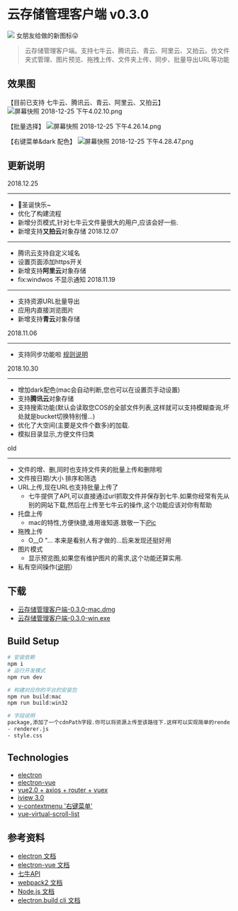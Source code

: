 # 云存储管理客户端 v0.3.0

![](http://blog-res.mayday5.me/file/icon.png?imageView2/1/w/80/h/80/q/75|imageslim) 女朋友给做的新图标😜
> 云存储管理客户端。支持七牛云、腾讯云、青云、阿里云、又拍云。仿文件夹式管理、图片预览、拖拽上传、文件夹上传、同步、批量导出URL等功能

## 效果图
【目前已支持 七牛云、腾讯云、青云、阿里云、又拍云】
![屏幕快照 2018-12-25 下午4.02.10.png](http://blog-res.mayday5.me/img/%E5%B1%8F%E5%B9%95%E5%BF%AB%E7%85%A7%202018-12-25%20%E4%B8%8B%E5%8D%884.02.10.png)

【批量选择】
![屏幕快照 2018-12-25 下午4.26.14.png](http://blog-res.mayday5.me/%E5%B1%8F%E5%B9%95%E5%BF%AB%E7%85%A7%202018-12-25%20%E4%B8%8B%E5%8D%884.26.14.png)

【右键菜单&dark 配色】
![屏幕快照 2018-12-25 下午4.28.47.png](http://blog-res.mayday5.me/img/%E5%B1%8F%E5%B9%95%E5%BF%AB%E7%85%A7%202018-12-25%20%E4%B8%8B%E5%8D%884.28.47.png)

## 更新说明
2018.12.25
***
- 🎄圣诞快乐~
- 优化了构建流程
- 新增分页模式,针对七牛云文件量很大的用户,应该会好一些.
- 新增支持**又拍云**对象存储
2018.12.07
***
- 腾讯云支持自定义域名
- 设置页面添加https开关
- 新增支持**阿里云**对象存储
- fix:windwos 不显示通知
2018.11.19
***
- 支持资源URL批量导出
- 应用内直接浏览图片
- 新增支持**青云**对象存储

2018.11.06
***
- 支持同步功能啦 [规则说明](https://github.com/willnewii/qiniuClient/wiki/bucket%E5%90%8C%E6%AD%A5%E8%A7%84%E5%88%99)

2018.10.30
***
- 增加dark配色(mac会自动判断,您也可以在设置页手动设置)
- 支持**腾讯云**对象存储
- 支持搜索功能(默认会读取您COS的全部文件列表,这样就可以支持模糊查询,坏处就是bucket切换特别慢...)
- 优化了大空间(主要是文件个数多)的加载.
- 模拟目录显示,方便文件归类

old
***
- 文件的增、删,同时也支持文件夹的批量上传和删除啦
- 文件按日期/大小 排序和筛选
- URL上传,现在URL也支持批量上传了
    - 七牛提供了API,可以直接通过url抓取文件并保存到七牛.如果你经常有先从别的网站下载,然后在上传至七牛云的操作,这个功能应该对你有帮助
- 托盘上传
    - mac的特性,方便快捷,谁用谁知道.致敬一下[iPic](https://toolinbox.net/iPic/)
- 拖拽上传
    - O__O "… 本来是看别人有才做的...后来发现还挺好用
- 图片模式
    - 显示预览图,如果您有维护图片的需求,这个功能还算实用.
- 私有空间操作([说明](https://github.com/willnewii/qiniuClient/wiki/%E4%B8%83%E7%89%9B%E7%A7%81%E6%9C%89%E7%A9%BA%E9%97%B4%E5%92%8C%E6%8E%88%E6%9D%83%E7%A9%BA%E9%97%B4%E5%A4%84%E7%90%86)）

## 下载
- [云存储管理客户端-0.3.0-mac.dmg](http://blog-res.mayday5.me/file/%E4%BA%91%E5%AD%98%E5%82%A8%E7%AE%A1%E7%90%86%E5%AE%A2%E6%88%B7%E7%AB%AF-0.3.0-mac.dmg)
- [云存储管理客户端-0.3.0-win.exe](http://blog-res.mayday5.me/file/%E4%BA%91%E5%AD%98%E5%82%A8%E7%AE%A1%E7%90%86%E5%AE%A2%E6%88%B7%E7%AB%AF-0.3.0-win.exe)

## Build Setup
``` bash
# 安装依赖
npm i
# 运行开发模式
npm run dev

# 构建对应你的平台的安装包
npm run build:mac
npm run build:win32

# 字段说明
package,添加了一个cdnPath字段.你可以将资源上传至该路径下.这样可以实现简单的renderer资源的动态更新.默认为空读取本地.
- renderer.js
- style.css
```

## Technologies
- [electron](https://github.com/electron/electron)
- [electron-vue](https://github.com/SimulatedGREG/electron-vue)
- [vue2.0 + axios + router + vuex](https://github.com/vuejs/vue)
- [iview 3.0](https://github.com/iview/iview)
- [v-contextmenu '右键菜单'](https://github.com/snokier/v-contextmenu)
- [vue-virtual-scroll-list](https://github.com/tangbc/vue-virtual-scroll-list)

## 参考资料
- [electron 文档](https://github.com/electron/electron/tree/master/docs-translations/zh-CN)
- [electron-vue 文档](https://simulatedgreg.gitbooks.io/electron-vue/cn/)
- [七牛API](https://developer.qiniu.com/kodo/api/1731/api-overview)
- [webpack2 文档](https://doc.webpack-china.org)
- [Node.js 文档](http://nodejs.cn/api/)
- [electron.build cli 文档](https://www.electron.build/cli)
